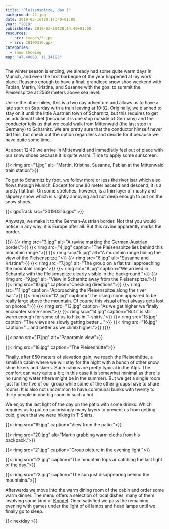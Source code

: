 ```yaml
---
title: "Pleisenspitze, day 1"
background: 22.jpg
date: 2019-03-16T20:14:40+01:00
year: "2019"
publishdate: 2019-03-19T20:14:40+01:00
resources:
  - src: images/*.jpg
  - src: 20190316.gpx
categories:
  - snow shoeing
map: "47.40868, 11.34195"
---
```


The winter season is ending, we already had some quite warm days in Munich, and
even the first barbeque of the year happened at my work place. Reasons enough to
have a final, grandiose snow shoe weekend with Fabian, Martin, Kristina, and
Susanne with the goal to summit the Pleisenspitze at 2569 meters above sea
level.

Unlike the other hikes, this is a two day adventure and allows us to have a late
start on Saturday with a train leaving at 10:32. Originally, we planned to stay
on it until the little Austrian town of Scharnitz, but this requires to get
an additional ticket (because it is one stop outside of Germany) and the
conductor tells us that we could walk from Mittenwald (the last stop in Germany)
to Scharnitz. We are pretty sure that the conductor himself never did this, but
check out the option regardless and decide for it because we have quite some
time.

At about 12:40 we arrive in Mittenwald and immediatly feel out of place with our
snow shoes because it is quite warm. Time to apply some sunscreen.

{{< rimg src="1.jpg" alt="Martin, Kristina, Susanne, Fabian at the Mittenwald train station">}}

To get to Scharnitz by foot, we follow more or less the river Isar which also
flows through Munich. Except for one 80 meter ascend and descend, it is a pretty
flat trail. On some stretches, however, is a thin layer of mushy and slippery
snow which is slightly annoying and not deep enough to put on the snow shoes.

{{< gpxTrack src="20190316.gpx" >}}

Anyways, we make it to the German-Austrian border. Not that you would notice in
any way; it is Europe after all. But this ravine apparently marks the border.

{{<gallery>}}
{{< rimg src="3.jpg" alt="A ravine marking the German-Austrian border.">}}
{{< rimg src="4.jpg" caption="The Pleisenspitze lies behind this mountain range.">}}
{{< rimg src="5.jpg" alt="A mountain range hiding the view of the Pleisenspitze.">}}
{{< rimg src="6.jpg" alt="Susanne and Kristina">}}
{{< rimg src="7.jpg" alt="The group on a flat trail approaching the mountain range.">}}
{{< rimg src="8.jpg" caption="We arrived in Scharnitz with the Pleisenspitze clearly visible in the background.">}}
{{< rimg src="9.jpg" alt="View in Scharnitz away from the Pleisenspitze.">}}
{{< rimg src="10.jpg" caption="Checking directions">}}
{{< rimg src="11.jpg" caption="Approaching the Pleisenspitze along the river Isar.">}}
{{< rimg src="12.jpg" caption="The rising moon appeared to be really large above the mountain. Of course this visual effect always gets lost on photos.">}}
{{< rimg src="13.jpg" caption="As we get higher we finally encounter some snow.">}}
{{< rimg src="14.jpg" caption="But it is still warm enough for some of us to hike in T-shirts.">}}
{{< rimg src="15.jpg" caption="The views are slowly getting better …">}}
{{< rimg src="16.jpg" caption="… and better as we climb higher.">}}
{{</gallery>}}

{{< pano src="17.jpg" alt="Panoramic view">}}

{{< rimg src="18.jpg" caption="The Pleisenhütte">}}

Finally, after 850 meters of elevation gain, we reach the Pleisenhütte,
a smallish cabin where we will stay for the night with a bunch of other snow
shoe hikers and skiers. Such cabins are pretty typical in the Alps. The comfort
can vary quite a bit; in this case it is somewhat minimal as there is no running
water (there might be in the summer). But we get a single room just for the
five of our group while some of the other groups have to share rooms. It is also
not uncommon to have communal bunks with twenty to thirty people in one big room
in such a hut.

We enjoy the last light of the day on the patio with some drinks. Which requires
us to put on surprisingly many layers to prevent us from getting cold, given
that we were hiking in T-Shirts.

{{< rimg src="19.jpg" caption="View from the patio.">}}

{{< rimg src="20.jpg" alt="Martin grabbing warm cloths from his backpack.">}}

{{< rimg src="21.jpg" caption="Group picture in the evening light.">}}

{{< rimg src="22.jpg" caption="The mountain tops ar catching the last light of the day.">}}

{{< rimg src="23.jpg" caption="The sun just disappearing behind the mountains.">}}

Afterwards we move into the warm dining room of the cabin and order some warm
dinner. The menu offers a selection of local dishes, many of them involving some
kind of [Knödel](https://en.wikipedia.org/wiki/Kn%C3%B6del). Once satisfied we
pass the remaining evening with games under the light of oil lamps and head
lamps until we finally go to sleep.

{{< nextday >}}
